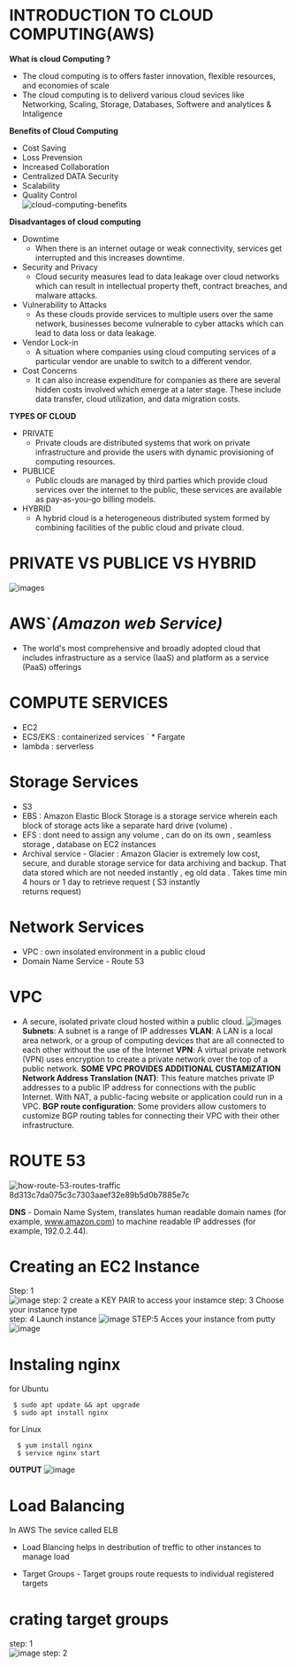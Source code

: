 #  INTRODUCTION TO CLOUD COMPUTING(AWS)  

**What is cloud Computing ?**     
  * The cloud computing is to offers faster innovation, flexible resources, and economies of scale    
  * The cloud computing is to deliverd various cloud sevices like Networking, Scaling, Storage, Databases, Softwere and analytices & Intaligence  

**Benefits of Cloud Computing**  
  * Cost Saving  
  * Loss Prevension  
  * Increased Collaboration  
  * Centralized DATA Security  
  * Scalability  
  * Quality Control  
![cloud-computing-benefits](https://github.com/Ayushkumar290/AWSS/assets/143092664/07eb884b-b630-464e-bef2-6c23019bc5bf)

**Disadvantages of cloud computing**  
  * Downtime  
     * When there is an internet outage or weak connectivity, services get interrupted and this increases downtime.   
  * Security and Privacy  
     * Cloud security measures lead to data leakage over cloud networks which can result in intellectual property theft, contract breaches, and malware attacks.  
  * Vulnerability to Attacks  
     * As these clouds provide services to multiple users over the same network, businesses become vulnerable to cyber attacks which can lead to data loss or data leakage.   
  * Vendor Lock-in  
     * A situation where companies using cloud computing services of a particular vendor are unable to switch to a different vendor.  
  * Cost Concerns  
     * It can also increase expenditure for companies as there are several hidden costs involved which emerge at a later stage. These include data transfer, cloud utilization, and data migration costs.
   
**TYPES OF CLOUD**  
 * PRIVATE
    * Private clouds are distributed systems that work on private infrastructure and provide the users with dynamic provisioning of computing resources.  
 * PUBLICE
    * Public clouds are managed by third parties which provide cloud services over the internet to the public, these services are available as pay-as-you-go billing models.   
 * HYBRID
    * A hybrid cloud is a heterogeneous distributed system formed by combining facilities of the public cloud and private cloud.  

# PRIVATE VS PUBLICE VS HYBRID
![images](https://github.com/Ayushkumar290/AWSS/assets/143092664/9bd5f68d-28af-4be8-8d25-41a632a60b5e)


# AWS`*(Amazon web Service)*  
 * The world's most comprehensive and broadly adopted cloud that includes infrastructure as a service (IaaS) and platform as a service (PaaS) offerings

# COMPUTE SERVICES 
 * EC2 
 * ECS/EKS : containerized services ` 
            * Fargate 
 * lambda : serverless
# Storage Services
 * S3
 * EBS : Amazon Elastic Block Storage is a storage service wherein each block of storage acts like a separate hard drive (volume) . 
 * EFS : dont need to assign any volume , can do on its own , seamless storage , database on EC2 instances
 * Archival service - Glacier : Amazon Glacier is extremely low cost, secure, and durable storage service for data archiving and backup. That data stored which are not needed instantly , eg old data . Takes time min 4 hours or 1 day to retrieve request ( S3 instantly  
   returns request) 
# Network Services 
 * VPC : own insolated environment in a public cloud
 * Domain Name Service - Route 53

# VPC 
 * A secure, isolated private cloud hosted within a public cloud.
![images](https://cf-assets.www.cloudflare.com/slt3lc6tev37/4Tn2beFlmE1Xa8nt6ddphE/c6e9e80aaa3e975dcc798b8e0329949a/virtual-private-cloud.svg)
 **Subnets**: A subnet is a range of IP addresses
 **VLAN**: A LAN is a local area network, or a group of computing devices that are all connected to each other without the use of the Internet
 **VPN**: A virtual private network (VPN) uses encryption to create a private network over the top of a public network.
**SOME VPC PROVIDES ADDITIONAL CUSTAMIZATION**
 **Network Address Translation (NAT)**: This feature matches private IP addresses to a public IP address for connections with the public Internet. With NAT, a public-facing website or application could run in a VPC.
 **BGP route configuration**: Some providers allow customers to customize BGP routing tables for connecting their VPC with their other infrastructure.

# ROUTE 53 
![how-route-53-routes-traffic 8d313c7da075c3c7303aaef32e89b5d0b7885e7c](https://github.com/Ayushkumar290/AWSS/assets/143092664/512cf7b1-4ce0-4894-a49a-56e855c1eb02)

 **DNS** - Domain Name System, translates human readable domain names (for example, www.amazon.com) to machine readable IP addresses (for example, 192.0.2.44). 
# Creating an EC2 Instance 
Step: 1  
![image](https://github.com/Ayushkumar290/AWSS/assets/143092664/811b39cd-ad27-4e17-99e9-002e90567eec)
step: 2 
create a KEY PAIR to access your instamce
step: 3 
Choose your instance type  
step: 4
  Launch instance
 ![image](https://github.com/Ayushkumar290/AWSS/assets/143092664/23c8188b-cea3-4944-bb93-d40bd509d555)
STEP:5 Acces your instance from putty
![image](https://github.com/Ayushkumar290/AWSS/assets/143092664/99e0752a-dcf0-4424-8cbc-a74dfc6821ce)

# Instaling nginx 
for Ubuntu
 ~~~
  $ sudo apt update && apt upgrade
  $ sudo apt install nginx
~~~
for Linux
~~~
  $ yum install nginx
  $ service nginx start
~~~
 **OUTPUT**
![image](https://github.com/Ayushkumar290/AWSS/assets/143092664/dbec75a3-1745-4001-bb52-ecf8dbb1817f) 

# Load Balancing   
 In AWS The sevice called ELB  
* Load Blancing helps in destribution of treffic to other instances to manage load 

* Target Groups - Target groups route requests to individual registered targets 

# crating target groups 
 step: 1  
 ![image](https://github.com/Ayushkumar290/AWSS/assets/143092664/c8c40358-8f53-48d1-aaea-f75f7fb83beb)
 step: 2  
 
